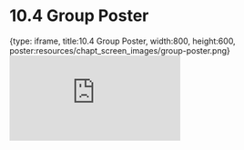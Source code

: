 # 10.4 Group Poster
 
{type: iframe, title:10.4 Group Poster, width:800, height:600, poster:resources/chapt_screen_images/group-poster.png}
![](https://vgaysin1.github.io/CURE-MicrobialMysteries-test/group-poster.html)
 

 
